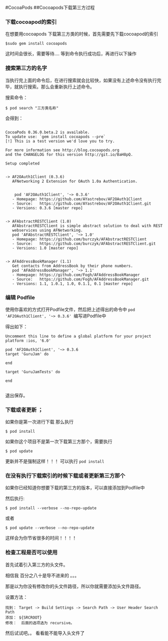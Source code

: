 #CocoaPods
##Cocoapods下载第三方过程
### 下载cocoapod的索引
在想要用cocoapods 下载第三方类的时候，首先需要先下载cocoapod的索引 

```
$sudo gem install cocoapods

```
这时间会很长，需要等待.... 等到命令执行成功后，再进行以下操作


### 搜索第三方的名字

当执行完上面的命令后，在进行搜索就会比较快，如果没有上述命令没有执行完毕，就执行搜索。那么会重新执行上述命令。

搜索命令：

```
$ pod search "三方类名称"

```

会得到：

```

CocoaPods 0.36.0.beta.2 is available.
To update use: `gem install cocoapods --pre`
[!] This is a test version we'd love you to try.

For more information see http://blog.cocoapods.org
and the CHANGELOG for this version http://git.io/BaH8pQ.

Setup completed


-> AF2OAuth1Client (0.3.6)
   AFNetworking 2 Extension for OAuth 1.0a Authentication.
   
   
    pod 'AF2OAuth1Client', '~> 0.3.6' 
   - Homepage: https://github.com/AYastrebov/AF2OAuth1Client
   - Source:   https://github.com/AYastrebov/AF2OAuth1Client.git
   - Versions: 0.3.6 [master repo]


-> AFAbstractRESTClient (1.0)
   AFAbstractRESTClient is simple abstract solution to deal with REST
   webservices using AFNetworking.
   pod 'AFAbstractRESTClient', '~> 1.0'
   - Homepage: https://github.com/burczyk/AFAbstractRESTClient
   - Source:   https://github.com/burczyk/AFAbstractRESTClient.git
   - Versions: 1.0 [master repo]


-> AFAddressBookManager (1.1)
   Get contacts from AddressBook by their phone numbers.
   pod 'AFAddressBookManager', '~> 1.1'
   - Homepage: https://github.com/Fogh/AFAddressBookManager
   - Source:   https://github.com/Fogh/AFAddressBookManager.git
   - Versions: 1.1, 1.0.1, 1.0, 0.1.1, 0.1 [master repo]

```


### 编辑 Podfile

使用你喜欢的方式打开Podfile文件，然后把上述得出的命令中 `pod 'AF2OAuth1Client', '~> 0.3.6' `编写进Podfile中

得出如下：

```
Uncomment this line to define a global platform for your project
platform :ios, '6.0'

pod 'AF2OAuth1Client', '~> 0.3.6
target 'GuruJam' do

end

target 'GuruJamTests' do

end


```

退出保存。

### 下载或者更新 ；

如果你是第一次进行下载 那么执行

```
$ pod install
```

如果你这个项目不是第一次下载第三方那个，需要执行

```
$ pod update

```
更新并不是强制这样！！！ 可以执行 `pod install`



### 在没有执行下载索引的时候下载或者更新第三方那个
如果你已经知道你想要下载的第三方的版本，可以直接添加到Podfile中

然后执行:

```
$ pod install --verbose --no-repo-update

```

或者

```
$ pod update --verbose --no-repo-update

```

这样会为你节省很多的时间！！！！

### 检查工程是否可以使用

首先试着引入第三方的头文件。

相信我 百分之八十是导不进来的 。。。

那是以为你没有修改你的头文件路径，所以你就需要添加头文件路径。

设置方法：
```
找到： Target -> Build Settings -> Search Path -> User Header Search Path
添加： ${SRCROOT}
修改：  后面的选项选为 recursive。

```

然后试试吧。。  看看能不能导入头文件了 
